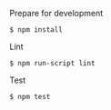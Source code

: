 
Prepare for development

```
$ npm install
```

Lint

```
$ npm run-script lint
```

Test

```
$ npm test
```
